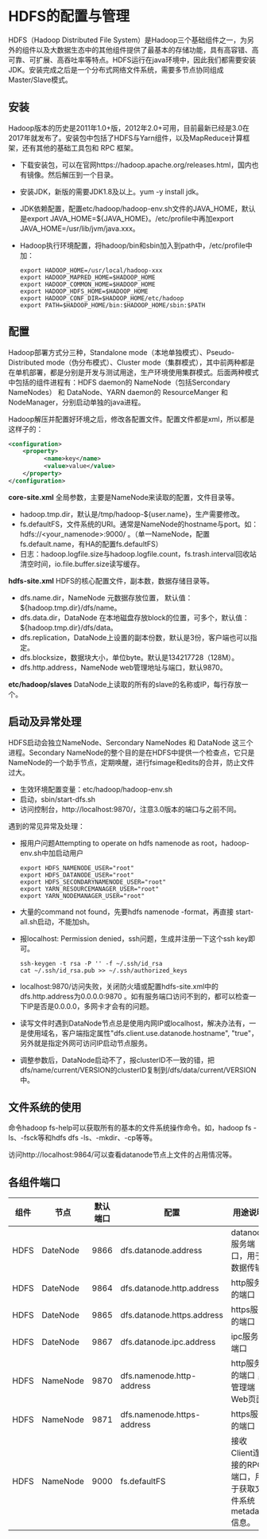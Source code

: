 # HDFS的配置与管理

HDFS（Hadoop Distributed File System）是Hadoop三个基础组件之一，为另外的组件以及大数据生态中的其他组件提供了最基本的存储功能，具有高容错、高可靠、可扩展、高吞吐率等特点。HDFS运行在java环境中，因此我们都需要安装JDK。安装完成之后是一个分布式网络文件系统，需要多节点协同组成Master/Slave模式。

## 安装

Hadoop版本的历史是2011年1.0+版，2012年2.0+可用，目前最新已经是3.0在2017年就发布了。安装包中包括了HDFS与Yarn组件，以及MapReduce计算框架，还有其他的基础工具包和 RPC 框架。

- 下载安装包，可以在官网https://hadoop.apache.org/releases.html，国内也有镜像。然后解压到一个目录。

- 安装JDK，新版的需要JDK1.8及以上。yum -y install jdk。

- JDK依赖配置，配置etc/hadoop/hadoop-env.sh文件的JAVA_HOME，默认是export JAVA_HOME=${JAVA_HOME}。/etc/profile中再加export JAVA_HOME=/usr/lib/jvm/java.xxx。

- Hadoop执行环境配置，将hadoop/bin和sbin加入到path中，/etc/profile中加：

  ```shell
  export HADOOP_HOME=/usr/local/hadoop-xxx
  export HADOOP_MAPRED_HOME=$HADOOP_HOME
  export HADOOP_COMMON_HOME=$HADOOP_HOME
  export HADOOP_HDFS_HOME=$HADOOP_HOME
  export HADOOP_CONF_DIR=$HADOOP_HOME/etc/hadoop
  export PATH=$HADOOP_HOME/bin:$HADOOP_HOME/sbin:$PATH
  ```

## 配置

Hadoop部署方式分三种，Standalone mode（本地单独模式）、Pseudo-Distributed mode（伪分布模式）、Cluster mode（集群模式），其中前两种都是在单机部署，都是分别是开发与测试用途，生产环境使用集群模式。后面两种模式中包括的组件进程有：HDFS daemon的 NameNode（包括Sercondary NameNodes） 和 DataNode、YARN daemon的 ResourceManger 和 NodeManager，分别启动单独的java进程。

Hadoop解压并配置好环境之后，修改各配置文件。配置文件都是xml，所以都是这样子的：

```xml
<configuration>
    <property>
          <name>key</name>
          <value>value</value>   
    </property>
</configuration>
```

**core-site.xml** 全局参数，主要是NameNode来读取的配置，文件目录等。

- hadoop.tmp.dir，默认是/tmp/hadoop-${user.name}，生产需要修改。
- fs.defaultFS，文件系统的URI。通常是NameNode的hostname与port。如：hdfs://<your_namenode>:9000/ 。（单一NameNode，配置fs.default.name，有HA的配置fs.defaultFS）
- 日志：hadoop.logfile.size与hadoop.logfile.count，fs.trash.interval回收站清空时间，io.file.buffer.size读写缓存。

**hdfs-site.xml** HDFS的核心配置文件，副本数，数据存储目录等。

- dfs.name.dir，NameNode 元数据存放位置， 默认值：${hadoop.tmp.dir}/dfs/name。
- dfs.data.dir，DataNode 在本地磁盘存放block的位置，可多个，默认值：${hadoop.tmp.dir}/dfs/data。
- dfs.replication，DataNode上设置的副本份数，默认是3份，客户端也可以指定。
- dfs.blocksize，数据块大小，单位byte。默认是134217728（128M）。
- dfs.http.address，NameNode web管理地址与端口，默认9870。

**etc/hadoop/slaves** DataNode上读取的所有的slave的名称或IP，每行存放一个。

## 启动及异常处理

HDFS启动会独立NameNode、Sercondary NameNodes 和 DataNode 这三个进程。Secondary NameNode的整个目的是在HDFS中提供一个检查点，它只是NameNode的一个助手节点，定期唤醒，进行fsimage和edits的合并，防止文件过大。

- 生效环境配置变量：etc/hadoop/hadoop-env.sh
- 启动，sbin/start-dfs.sh
- 访问控制台，http://localhost:9870/，注意3.0版本的端口与之前不同。

遇到的常见异常及处理：

- 报用户问题Attempting to operate on hdfs namenode as root，hadoop-env.sh中加启动用户

  ```shell
  export HDFS_NAMENODE_USER="root"
  export HDFS_DATANODE_USER="root"
  export HDFS_SECONDARYNAMENODE_USER="root"
  export YARN_RESOURCEMANAGER_USER="root"
  export YARN_NODEMANAGER_USER="root"
  ```

- 大量的command not found，先要hdfs namenode -format，再直接 start-all.sh启动，不能加sh。

- 报localhost: Permission denied，ssh问题，生成并注册一下这个ssh key即可。

  ```shell
  ssh-keygen -t rsa -P '' -f ~/.ssh/id_rsa
  cat ~/.ssh/id_rsa.pub >> ~/.ssh/authorized_keys
  ```

- localhost:9870/访问失败，关闭防火墙或配置hdfs-site.xml中的dfs.http.address为0.0.0.0:9870 。如有服务端口访问不到的，都可以检查一下IP是否是0.0.0.0，多网卡才会有的问题。

- 读写文件时遇到DataNode节点总是使用内网IP或localhost，解决办法有，一是使用域名，客户端指定属性"dfs.client.use.datanode.hostname", "true"，另外就是指定外网可访问IP启动节点服务。

- 调整参数后，DataNode启动不了，报clusterID不一致的错，把dfs/name/current/VERSION的clusterID复制到/dfs/data/current/VERSION中。

## 文件系统的使用

命令hadoop fs-help可以获取所有的基本的文件系统操作命令。如，hadoop fs -ls、-fsck等和hdfs dfs -ls、-mkdir、-cp等等。

访问http://localhost:9864/可以查看datanode节点上文件的占用情况等。

## 各组件端口

| 组件 | 节点     | 默认端口 | 配置                       | 用途说明                                                |
| ---- | -------- | -------- | -------------------------- | ------------------------------------------------------- |
| HDFS | DateNode | 9866     | dfs.datanode.address       | datanode服务端口，用于数据传输                          |
| HDFS | DateNode | 9864     | dfs.datanode.http.address  | http服务的端口                                          |
| HDFS | DateNode | 9865     | dfs.datanode.https.address | https服务的端口                                         |
| HDFS | DateNode | 9867     | dfs.datanode.ipc.address   | ipc服务的端口                                           |
| HDFS | NameNode | 9870     | dfs.namenode.http-address  | http服务的端口 ，管理端Web页面                          |
| HDFS | NameNode | 9871     | dfs.namenode.https-address | https服务的端口                                         |
| HDFS | NameNode | 9000     | fs.defaultFS               | 接收Client连接的RPC端口，用于获取文件系统metadata信息。 |







